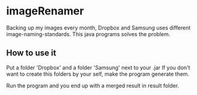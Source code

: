 imageRenamer
============

Backing up my images every month, Dropbox and Samsung uses different image-naming-standards. This java programs solves the problem.


How to use it
--------

Put a folder 'Dropbox' and a folder 'Samsung' next to your .jar
If you don't want to create this folders by your self, make the program generate them. 

Run the program and you end up with a merged result in result folder.


